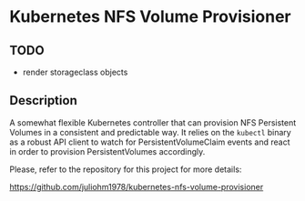 # Kubernetes NFS Volume Provisioner

## TODO

* render storageclass objects

## Description

A somewhat flexible Kubernetes controller that can provision NFS Persistent Volumes in a consistent and predictable way. It relies on the `kubectl` binary as a robust API client to watch for PersistentVolumeClaim events and react in order to provision PersistentVolumes accordingly.

Please, refer to the repository for this project for more details:

<https://github.com/juliohm1978/kubernetes-nfs-volume-provisioner>
